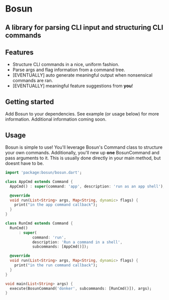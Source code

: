 # Bosun

## A library for parsing CLI input and structuring CLI commands

## Features

- Structure CLI commands in a nice, uniform fashion.
- Parse args and flag information from a command tree.
- [EVENTUALLY] auto generate meaningful output when nonsensical commands are ran.
- [EVENTUALLY] meaningful feature suggestions from **you**!

## Getting started

Add Bosun to your dependencies. See example (or usage below) for more information. Additional information coming soon.

## Usage

Bosun is simple to use! You'll leverage Bosun's Command class to structure your own commands. Additionally, you'll new up **one** BosunCommand and pass arguments to it. This is usually done directly in your main method, but doesnt have to be.

```dart
import 'package:bosun/bosun.dart';

class AppCmd extends Command {
  AppCmd() : super(command: 'app', description: 'run as an app shell');

  @override
  void run(List<String> args, Map<String, dynamic> flags) {
    print("in the app command callback");
  }
}

class RunCmd extends Command {
  RunCmd()
      : super(
            command: 'run',
            description: 'Run a command in a shell',
            subcommands: [AppCmd()]);

  @override
  void run(List<String> args, Map<String, dynamic> flags) {
    print("in the run command callback");
  }
}

void main(List<String> args) {
  execute(BosunCommand('donker', subcommands: [RunCmd()]), args);
}

```
